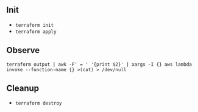 ## Init

* ```terraform init```
* ```terraform apply```

## Observe

```
terraform output | awk -F' = ' '{print $2}' | xargs -I {} aws lambda invoke --function-name {} >(cat) > /dev/null
```

## Cleanup

* ```terraform destroy```
